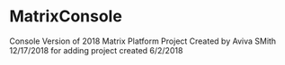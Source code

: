 # MatrixConsole
Console Version of 2018 Matrix Platform Project
Created by Aviva SMith 12/17/2018 for adding project created 6/2/2018
